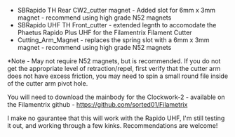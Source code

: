 - SBRapido TH Rear CW2_cutter magnet - Added slot for 6mm x 3mm magnet - recommend using high grade N52 magnets
- SBRapido UHF TH Front_cutter - extended legnth to accomodate the Phaetus Rapido Plus UHF for the Filamentrix Filament Cutter
- Cutting_Arm_Magnet - replaces the spring slot with a 6mm x 3mm magnet - recommend using high grade N52 magnets

*Note - May not require N52 magnets, but is recommended. If you do not get the appropriate level of retraction/repel, first verify that the
cutter arm does not have excess friction, you may need to spin a small round file inside of the cutter arm pivot hole. 

You will need to download the mainbody for the Clockwork-2 - available on the Filamentrix github - https://github.com/sorted01/Filametrix

I make no gaurantee that this will work with the Rapido UHF, I'm still testing it out, and working through a few kinks. Recommendations are welcome!
